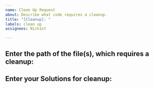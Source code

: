 ```yaml
---
name: Clean Up Request
about: Describe what code requires a cleanup.
title: "[Cleanup]: "
labels: clean up
assignees: Nick1st

---
```


**Enter the path of the file(s), which requires a cleanup:**
 -

**Enter your Solutions for cleanup:**
 -
